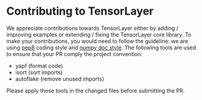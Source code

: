 # Contributing to TensorLayer

We appreciate contributions towards TensorLayer 
either by adding / improving examples or extending / fixing the TensorLayer core library. 
To make your contributions, you would need to follow the guideline:
we are using [pep8](https://www.python.org/dev/peps/pep-0008/) coding style and [numpy doc style](https://github.com/numpy/numpy/blob/master/doc/HOWTO_DOCUMENT.rst.txt).
The following tools are used to ensure that your PR comply the project convention:

* yapf (format code)
* isort (sort imports)
* autoflake (remove unused imports)

Please apply these tools in the changed files before submitting the PR.
